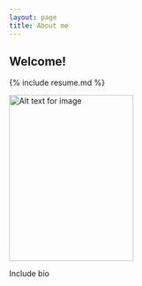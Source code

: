```yaml
---
layout: page 
title: About me
---
```


## Welcome!

{% include resume.md %}

<img src="https://github.com/cristobal-escobar/website/blob/main/images/IMG_0051.png" alt="Alt text for image" height="300" width="225">

Include bio
